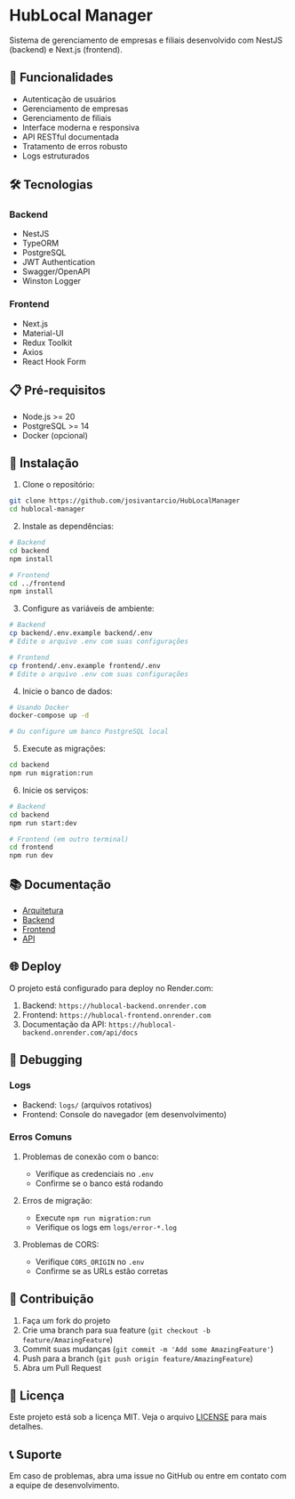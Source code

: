 # HubLocal Manager

Sistema de gerenciamento de empresas e filiais desenvolvido com NestJS (backend) e Next.js (frontend).

## 🚀 Funcionalidades

- Autenticação de usuários
- Gerenciamento de empresas
- Gerenciamento de filiais
- Interface moderna e responsiva
- API RESTful documentada
- Tratamento de erros robusto
- Logs estruturados

## 🛠️ Tecnologias

### Backend
- NestJS
- TypeORM
- PostgreSQL
- JWT Authentication
- Swagger/OpenAPI
- Winston Logger

### Frontend
- Next.js
- Material-UI
- Redux Toolkit
- Axios
- React Hook Form

## 📋 Pré-requisitos

- Node.js >= 20
- PostgreSQL >= 14
- Docker (opcional)

## 🔧 Instalação

1. Clone o repositório:
```bash
git clone https://github.com/josivantarcio/HubLocalManager
cd hublocal-manager
```

2. Instale as dependências:
```bash
# Backend
cd backend
npm install

# Frontend
cd ../frontend
npm install
```

3. Configure as variáveis de ambiente:
```bash
# Backend
cp backend/.env.example backend/.env
# Edite o arquivo .env com suas configurações

# Frontend
cp frontend/.env.example frontend/.env
# Edite o arquivo .env com suas configurações
```

4. Inicie o banco de dados:
```bash
# Usando Docker
docker-compose up -d

# Ou configure um banco PostgreSQL local
```

5. Execute as migrações:
```bash
cd backend
npm run migration:run
```

6. Inicie os serviços:
```bash
# Backend
cd backend
npm run start:dev

# Frontend (em outro terminal)
cd frontend
npm run dev
```

## 📚 Documentação

- [Arquitetura](docs/architecture.md)
- [Backend](docs/backend.md)
- [Frontend](docs/frontend.md)
- [API](docs/api.md)

## 🌐 Deploy

O projeto está configurado para deploy no Render.com:

1. Backend: `https://hublocal-backend.onrender.com`
2. Frontend: `https://hublocal-frontend.onrender.com`
3. Documentação da API: `https://hublocal-backend.onrender.com/api/docs`

## 🐛 Debugging

### Logs
- Backend: `logs/` (arquivos rotativos)
- Frontend: Console do navegador (em desenvolvimento)

### Erros Comuns
1. Problemas de conexão com o banco:
   - Verifique as credenciais no `.env`
   - Confirme se o banco está rodando

2. Erros de migração:
   - Execute `npm run migration:run`
   - Verifique os logs em `logs/error-*.log`

3. Problemas de CORS:
   - Verifique `CORS_ORIGIN` no `.env`
   - Confirme se as URLs estão corretas

## 🤝 Contribuição

1. Faça um fork do projeto
2. Crie uma branch para sua feature (`git checkout -b feature/AmazingFeature`)
3. Commit suas mudanças (`git commit -m 'Add some AmazingFeature'`)
4. Push para a branch (`git push origin feature/AmazingFeature`)
5. Abra um Pull Request

## 📝 Licença

Este projeto está sob a licença MIT. Veja o arquivo [LICENSE](LICENSE) para mais detalhes.

## 📞 Suporte

Em caso de problemas, abra uma issue no GitHub ou entre em contato com a equipe de desenvolvimento. 